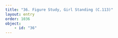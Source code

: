 ```yaml
---
title: "36. Figure Study, Girl Standing (C.113)"
layout: entry
order: 1036
object:
    - id: "36"
---
```

